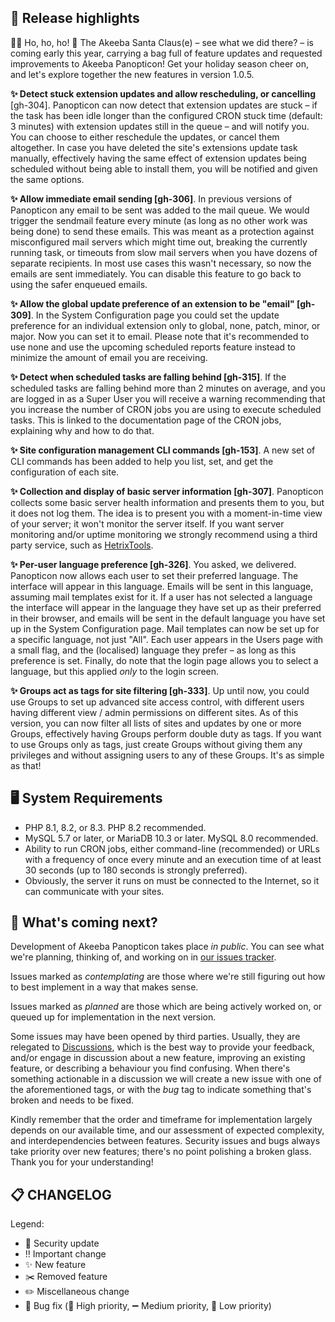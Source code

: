 ## 🔎 Release highlights

🎅🏽 Ho, ho, ho! 🎄 The Akeeba Santa Claus(e) – see what we did there? – is coming early this year, carrying a bag full of feature updates and requested improvements to Akeeba Panopticon! Get your holiday season cheer on, and let's explore together the new features in version 1.0.5.

**✨ Detect stuck extension updates and allow rescheduling, or cancelling** [gh-304]. Panopticon can now detect that extension updates are stuck – if the task has been idle longer than the configured CRON stuck time (default: 3 minutes) with extension updates still in the queue – and will notify you. You can choose to either reschedule the updates, or cancel them altogether. In case you have deleted the site's extensions update task manually, effectively having the same effect of extension updates being scheduled without being able to install them, you will be notified and given the same options.

**✨ Allow immediate email sending [gh-306]**. In previous versions of Panopticon any email to be sent was added to the mail queue. We would trigger the sendmail feature every minute (as long as no other work was being done) to send these emails. This was meant as a protection against misconfigured mail servers which might time out, breaking the currently running task, or timeouts from slow mail servers when you have dozens of separate recipients. In most use cases this wasn't necessary, so now the emails are sent immediately. You can disable this feature to go back to using the safer enqueued emails.

**✨ Allow the global update preference of an extension to be "email" [gh-309]**. In the System Configuration page you could set the update preference for an individual extension only to global, none, patch, minor, or major. Now you can set it to email. Please note that it's recommended to use none and use the upcoming scheduled reports feature instead to minimize the amount of email you are receiving.

**✨ Detect when scheduled tasks are falling behind [gh-315]**. If the scheduled tasks are falling behind more than 2 minutes on average, and you are logged in as a Super User you will receive a warning recommending that you increase the number of CRON jobs you are using to execute scheduled tasks. This is linked to the documentation page of the CRON jobs, explaining why and how to do that.

**✨ Site configuration management CLI commands [gh-153]**. A new set of CLI commands has been added to help you list, set, and get the configuration of each site.

**✨ Collection and display of basic server information [gh-307]**. Panopticon collects some basic server health information and presents them to you, but it does not log them. The idea is to present you with a moment-in-time view of your server; it won't monitor the server itself. If you want server monitoring and/or uptime monitoring we strongly recommend using a third party service, such as [HetrixTools](https://hetrixtools.com/). 

**✨ Per-user language preference [gh-326]**. You asked, we delivered. Panopticon now allows each user to set their preferred language. The interface will appear in this language. Emails will be sent in this language, assuming mail templates exist for it. If a user has not selected a language the interface will appear in the language they have set up as their preferred in their browser, and emails will be sent in the default language you have set up in the System Configuration page. Mail templates can now be set up for a specific language, not just "All". Each user appears in the Users page with a small flag, and the (localised) language they prefer – as long as this preference is set. Finally, do note that the login page allows you to select a language, but this applied _only_ to the login screen.

**✨ Groups act as tags for site filtering [gh-333]**. Up until now, you could use Groups to set up advanced site access control, with different users having different view / admin permissions on different sites. As of this version, you can now filter all lists of sites and updates by one or more Groups, effectively having Groups perform double duty as tags. If you want to use Groups only as tags, just create Groups without giving them any privileges and without assigning users to any of these Groups. It's as simple as that!

## 🖥️ System Requirements

* PHP 8.1, 8.2, or 8.3. PHP 8.2 recommended.
* MySQL 5.7 or later, or MariaDB 10.3 or later. MySQL 8.0 recommended.
* Ability to run CRON jobs, either command-line (recommended) or URLs with a frequency of once every minute and an execution time of at least 30 seconds (up to 180 seconds is strongly preferred). 
* Obviously, the server it runs on must be connected to the Internet, so it can communicate with your sites.

## 🔮 What's coming next?

Development of Akeeba Panopticon takes place _in public_. You can see what we're planning, thinking of, and working on in [our issues tracker](https://github.com/akeeba/panopticon/issues).

Issues marked as _contemplating_ are those where we're still figuring out how to best implement in a way that makes sense.

Issues marked as _planned_ are those which are being actively worked on, or queued up for implementation in the next version.

Some issues may have been opened by third parties. Usually, they are relegated to [Discussions](https://github.com/akeeba/panopticon/discussions), which is the best way to provide your feedback, and/or engage in discussion about a new feature, improving an existing feature, or describing a behaviour you find confusing. When there's something actionable in a discussion we will create a new issue with one of the aforementioned tags, or with the _bug_ tag to indicate something that's broken and needs to be fixed.

Kindly remember that the order and timeframe for implementation largely depends on our available time, and our assessment of expected complexity, and interdependencies between features. Security issues and bugs always take priority over new features; there's no point polishing a broken glass. Thank you for your understanding!

## 📋 CHANGELOG

[//]: # (TODO)

Legend:
* 🚨 Security update
* ‼️ Important change
* ✨ New feature
* ✂️ Removed feature
* ✏️ Miscellaneous change
* 🐞 Bug fix (🔺 High priority, ➖ Medium priority, 🔻 Low priority)
